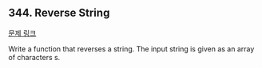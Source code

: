## 344. Reverse String

[문제 링크](https://leetcode.com/problems/reverse-string/)

Write a function that reverses a string. The input string is given as an array of characters s.
